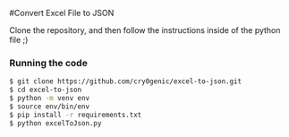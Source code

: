 #Convert Excel File to JSON

Clone the repository, and then follow the instructions inside of the python file ;)
### Running the code

```bash
$ git clone https://github.com/cry0genic/excel-to-json.git
$ cd excel-to-json
$ python -m venv env
$ source env/bin/env
$ pip install -r requirements.txt
$ python excelToJson.py
```